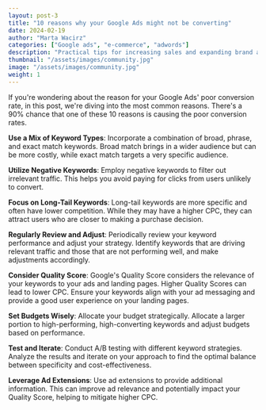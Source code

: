 ```yaml
---
layout: post-3
title: "10 reasons why your Google Ads might not be converting"
date: 2024-02-19
author: "Marta Wacirz"
categories: ["Google ads", "e-commerce", "adwords"]
description: "Practical tips for increasing sales and expanding brand awareness through building commmunity."
thumbnail: "/assets/images/community.jpg"
image: "/assets/images/community.jpg"
weight: 1
---
```


If you're wondering about the reason for your Google Ads' poor conversion rate, in this post, we're diving into the most common reasons. There's a 90% chance that one of these 10 reasons is causing the poor conversion rates.

<b>Use a Mix of Keyword Types</b>:
Incorporate a combination of broad, phrase, and exact match keywords. Broad match brings in a wider audience but can be more costly, while exact match targets a very specific audience.

<b>Utilize Negative Keywords</b>:
Employ negative keywords to filter out irrelevant traffic. This helps you avoid paying for clicks from users unlikely to convert.

<b>Focus on Long-Tail Keywords</b>:
Long-tail keywords are more specific and often have lower competition. While they may have a higher CPC, they can attract users who are closer to making a purchase decision.

<b>Regularly Review and Adjust</b>:
Periodically review your keyword performance and adjust your strategy. Identify keywords that are driving relevant traffic and those that are not performing well, and make adjustments accordingly.

<b>Consider Quality Score</b>:
Google's Quality Score considers the relevance of your keywords to your ads and landing pages. Higher Quality Scores can lead to lower CPC. Ensure your keywords align with your ad messaging and provide a good user experience on your landing pages.

<b>Set Budgets Wisely</b>:
Allocate your budget strategically. Allocate a larger portion to high-performing, high-converting keywords and adjust budgets based on performance.

<b>Test and Iterate</b>:
Conduct A/B testing with different keyword strategies. Analyze the results and iterate on your approach to find the optimal balance between specificity and cost-effectiveness.

<b>Leverage Ad Extensions</b>:
Use ad extensions to provide additional information. This can improve ad relevance and potentially impact your Quality Score, helping to mitigate higher CPC.

